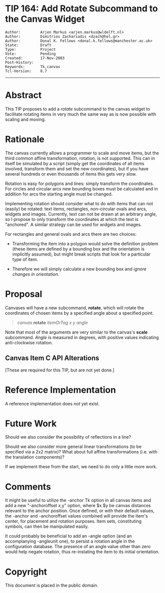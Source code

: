 # TIP 164: Add Rotate Subcommand to the Canvas Widget
	Author:         Arjen Markus <arjen.markus@wldelft.nl>
	Author:         Dimitrios Zachariadis <dzach@hol.gr>
	Author:         Donal K. Fellows <donal.k.fellows@manchester.ac.uk>
	State:          Draft
	Type:           Project
	Vote:           Pending
	Created:        17-Nov-2003
	Post-History:   
	Keywords:       Tk,canvas
	Tcl-Version:    8.7
-----

# Abstract

This TIP proposes to add a _rotate_ subcommand to the canvas widget
to facilitate rotating items in very much the same way as is now
possible with scaling and moving.

# Rationale

The canvas currently allows a programmer to scale and move items, but
the third common affine transformation, rotation, is not supported.
This can in itself be simulated by a script \(simply get the
coordinates of all items involved, transform them and set the new
coordinates\), but if you have several hundreds or even thousands of
items this gets very slow.

Rotation is easy for polygons and lines: simply transform the
coordinates.  For circles and circular arcs new bounding boxes must be
calculated and in addition for arcs the starting angle must be
changed.

Implementing rotation should consider what to do with items that can
not \(easily\) be rotated: text items, rectangles, non-circular ovals
and arcs, widgets and images.  Currently, text can not be drawn at an
arbitrary angle, so I propose to only transform the coordinates at
which the text is "anchored".  A similar strategy can be used for
widgets and images.

For rectangles and general ovals and arcs there are two choices:

 * Transforming the item into a polygon would solve the definition
   problem \(these items are defined by a bounding box and the
   orientation is implicitly assumed\), but might break scripts that
   look for a particular type of item.

 * Therefore we will simply calculate a new bounding box and _ignore
   changes in orientation_.

# Proposal

Canvases will have a new subcommand, **rotate**, which will rotate the coordinates of chosen items by a specified angle about a specified point.

 > _canvas_ **rotate** _itemOrTag_ _x_ _y_ _angle_

Note that most of the arguments are very similar to the canvas's **scale** subcommand.  _Angle_ is measured in degrees, with positive values indicating anti-clockwise rotation.

## Canvas Item C API Alterations

[These are required for this TIP, but are not yet done.]

# Reference Implementation

A reference implementation does _not_ yet exist.

# Future Work

Should we also consider the possibility of reflections in a line?

Should we also consider more general linear transformations \(to be specified via a 2x2 matrix\)?  What about full affine transformations \(i.e. with the translation components\)?

If we implement these from the start, we need to do only a little more
work.

# Comments

It might be useful to utilize the -anchor Tk option in all canvas items and add a new "-anchoroffset $x,$y" option, where $x $y be canvas distances relevant to the anchor position. Once defined, or with their default values, the -anchor and -anchoroffset values combined will provide the item's center, for placement and rotation purposes. Item sets, constituting symbols, can then be manipulated easily.

It could probably be beneficial to add an -angle option \(and an accomplanying -angleunit one\), to persist a rotation angle in the configuration database. The presence of an angle value other than zero would help negate rotation, thus re-instating the item to its initial orientation.

# Copyright

This document is placed in the public domain.

